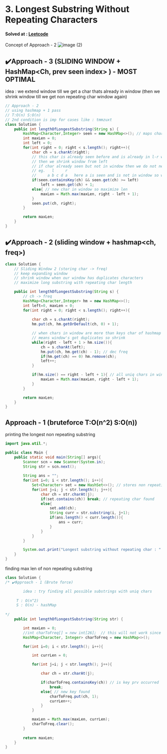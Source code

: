 
# 3. Longest Substring Without Repeating Characters

#### Solved at : [Leetcode](https://leetcode.com/problems/longest-substring-without-repeating-characters/description/)

Concept of Approach - 2 
![image (2)](https://github.com/yashasviyadav1/dsa-questions/assets/124666305/1a00e67f-7164-4ac6-82bb-03464bb41392)


## ✔️Approach - 3 (SLIDING WINDOW + HashMap<Ch, prev seen index> ) - MOST OPTIMAL
idea : we extend window till we get a char thats already in window (then we shrink window till we get non repeating char window again)
```java
// Approach - 2 
// using hashmap + 1 pass
// T:O(n) S:O(n)
// 2nd condition is imp for cases like : tmmzuxt 
class Solution {
    public int lengthOfLongestSubstring(String s) {
        HashMap<Character,Integer> seen = new HashMap<>(); // maps char to ind
        int maxLen = 0;
        int left = 0;
        for(int right = 0; right < s.length(); right++){
            char ch = s.charAt(right);
            // this char is already seen before and is already in l-r window
            // then we shrink window from left
            // if char already seen but not in window then we do not need to shrink 
            // eg.   l     r
            //     a b c d a   here a is seen and is not in window so we can maximize our length no issues 
            if(seen.containsKey(ch) && seen.get(ch) >= left) 
                left = seen.get(ch) + 1;
            else{ // new char in window so maximize len
                maxLen = Math.max(maxLen, right - left + 1);
            }
            seen.put(ch, right);
        }

        return maxLen;
    }
}
```

## ✔️Approach - 2 (sliding window  + hashmap<ch, freq>)
```java
class Solution {
    // Sliding Window 2 (storing char -> freq)
    // keep expanding window
    // shrink window when our window has duplicates characters 
    // maximize long substring with repeating char length

    public int lengthOfLongestSubstring(String s) {
        // ch -> freq
        HashMap<Character,Integer> hm = new HashMap<>();
        int left=0, maxLen = 0;
        for(int right = 0; right < s.length(); right++){
            
            char ch = s.charAt(right);
            hm.put(ch, hm.getOrDefault(ch, 0) + 1);

            // when chars in window are more than keys char of hashmap
            // means window's got duplicates so shrink
            while(right - left + 1 > hm.size()){
                ch = s.charAt(left);
                hm.put(ch, hm.get(ch) - 1); // dec freq
                if(hm.get(ch) == 0) hm.remove(ch);
                left++;
            }

            if(hm.size() == right - left + 1){ // all uniq chars in window 
                maxLen = Math.max(maxLen, right - left + 1);
            }
        }

        return maxLen;
    }
}
```

## Approach - 1 (bruteforce T:O(n^2) S:O(n))

printing the longest non repeating substring
```java
import java.util.*;

public class Main {
    public static void main(String[] args){
        Scanner scn = new Scanner(System.in);
        String str = scn.next();
        
        String ans = "";
        for(int i=0; i < str.length(); i++){
            Set<Character> set = new HashSet<>(); // stores non repeating char
            for(int j=i; j < str.length(); j++){
                char ch = str.charAt(j);
                if(set.contains(ch)) break; // repeating char found
                else{
                    set.add(ch);
                    String curr = str.substring(i, j+1);
                    if(ans.length() < curr.length()){
                        ans = curr;
                    }
                }
            }
        }

        System.out.print("Longest substring without repeating char : " + ans);
    }    
}

```

finding max len of non repeating substring
```java
class Solution {
/* ✔️Approach - 1 (Brute force)

        idea : try finding all possible substrings with uniq chars   
    
     T : O(n^2) 
     S : O(n) - hashMap 
    
*/
    public int lengthOfLongestSubstring(String str) {

        int maxLen = 0;
        //int charToFreq[] = new int[26];  // this will not work since we can have special characters as well (! , * A a 0 etc)
        HashMap<Character, Integer> charToFreq = new HashMap<>();

        for(int i=0; i < str.length(); i++){

            int currLen = 0;

            for(int j=i; j < str.length(); j++){

                char ch = str.charAt(j);

                if(charToFreq.containsKey(ch)) // is key prv occurred 
                    break;
                else{ // new key found 
                    charToFreq.put(ch, 1);
                    currLen++;
                } 
            }

            maxLen = Math.max(maxLen, currLen);
            charToFreq.clear();
        }
        
        return maxLen;
    }
}

```
